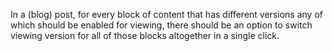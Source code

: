 In a (blog) post, for every block of content that has different versions any of which should be enabled for viewing, there should be an option to switch viewing version for all of those blocks altogether in a single click.